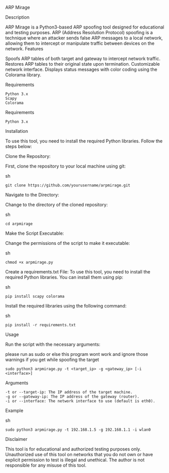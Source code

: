 
ARP Mirage

Description

ARP Mirage is a Python3-based ARP spoofing tool designed for educational and testing purposes. ARP (Address Resolution Protocol) spoofing is a technique where an attacker sends false ARP messages to a local network, allowing them to intercept or manipulate traffic between devices on the network.
Features

Spoofs ARP tables of both target and gateway to intercept network traffic.
Restores ARP tables to their original state upon termination.
Customizable network interface.
Displays status messages with color coding using the Colorama library.

Requirements

    Python 3.x
    Scapy
    Colorama

Requirements

    Python 3.x

Installation

To use this tool, you need to install the required Python libraries. Follow the steps below:

Clone the Repository:

First, clone the repository to your local machine using git:

sh

    git clone https://github.com/yourusername/arpmirage.git


Navigate to the Directory:

Change to the directory of the cloned repository:

sh

    cd arpmirage

Make the Script Executable:

Change the permissions of the script to make it executable:

sh

    chmod +x arpmirage.py

Create a requirements.txt File:
To use this tool, you need to install the required Python libraries. You can install them using pip:

sh

    pip install scapy colorama

Install the required libraries using the following command:

sh

    pip install -r requirements.txt

Usage

Run the script with the necessary arguments:

please run as sudo or else this program wont work and ignore those warnings if you get while spoofing the target


    sudo python3 arpmirage.py -t <target_ip> -g <gateway_ip> [-i <interface>]

Arguments

    -t or --target-ip: The IP address of the target machine.
    -g or --gateway-ip: The IP address of the gateway (router).
    -i or --interface: The network interface to use (default is eth0).

Example

sh

    sudo python3 arpmirage.py -t 192.168.1.5 -g 192.168.1.1 -i wlan0

Disclaimer

This tool is for educational and authorized testing purposes only. Unauthorized use of this tool on networks that you do not own or have explicit permission to test is illegal and unethical. The author is not responsible for any misuse of this tool.

